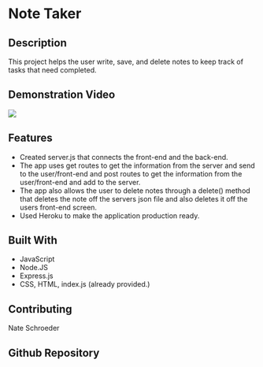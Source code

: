# Note Taker

## Description
This project helps the user write, save, and delete notes to keep track of tasks that need completed.

## Demonstration Video
![](https://media.giphy.com/media/j2K7DTlKI5MuiIaXbo/giphy.gif)

## Features
* Created server.js that connects the front-end and the back-end.
* The app uses get routes to get the information from the server and send to the user/front-end and post routes to get the information from the user/front-end and add to the server.
* The app also allows the user to delete notes through a delete() method that deletes the note off the servers json file and also deletes it off the users front-end screen.
* Used Heroku to make the application production ready.

## Built With
* JavaScript
* Node.JS
* Express.js
* CSS, HTML, index.js (already provided.)

## Contributing
Nate Schroeder

## Github Repository